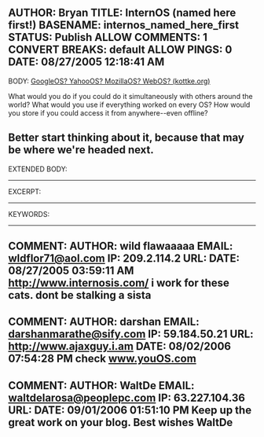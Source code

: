 AUTHOR: Bryan
TITLE: InternOS (named here first!)
BASENAME: internos_named_here_first
STATUS: Publish
ALLOW COMMENTS: 1
CONVERT BREAKS: __default__
ALLOW PINGS: 0
DATE: 08/27/2005 12:18:41 AM
-----
BODY:
<a title="GoogleOS? YahooOS? MozillaOS? WebOS? (kottke.org)" href="http://www.kottke.org/05/08/googleos-webos">GoogleOS? YahooOS? MozillaOS? WebOS? (kottke.org)</a>

What would you do if you could do it simultaneously with others around the world?
What would you use if everything worked on every OS?
How would you store if you could access it from anywhere--even offline?

Better start thinking about it, because that may be where we're headed next.
-----
EXTENDED BODY:

-----
EXCERPT:

-----
KEYWORDS:

-----

COMMENT:
AUTHOR: wild flawaaaaa
EMAIL: wldflor71@aol.com
IP: 209.2.114.2
URL: 
DATE: 08/27/2005 03:59:11 AM
http://www.internosis.com/ i work for these cats. dont be stalking a sista
-----

COMMENT:
AUTHOR: darshan
EMAIL: darshanmarathe@sify.com
IP: 59.184.50.21
URL: http://www.ajaxguy.i.am
DATE: 08/02/2006 07:54:28 PM
check www.youOS.com
-----

COMMENT:
AUTHOR: WaltDe
EMAIL: waltdelarosa@peoplepc.com
IP: 63.227.104.36
URL: 
DATE: 09/01/2006 01:51:10 PM
Keep up the great work on your blog. Best wishes WaltDe
-----



